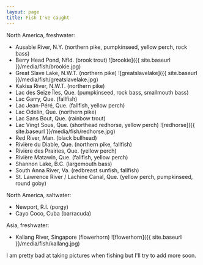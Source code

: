 ```yaml
---
layout: page
title: Fish I've caught
---
```


North America, freshwater:

+ Ausable River, N.Y. (northern pike, pumpkinseed, yellow perch, rock bass)
+ Berry Head Pond, Nfld. (brook trout)
![brookie]({{ site.baseurl }}/media/fish/brookie.jpg)
+ Great Slave Lake, N.W.T. (northern pike)
![greatslavelake]({{ site.baseurl }}/media/fish/greatslavelake.jpg)
+ Kakisa River, N.W.T. (northern pike)
+ Lac des Seize Îles, Que. (pumpkinseed, rock bass, smallmouth bass)
+ Lac Garry, Que. (fallfish)
+ Lac Jean-Péré, Que. (fallfish, yellow perch)
+ Lac Odelin, Que. (northern pike)
+ Lac Sans Bout, Que. (rainbow trout)
+ Lac Vingt Sous, Que. (shorthead redhorse, yellow perch)
![redhorse]({{ site.baseurl }}/media/fish/redhorse.jpg)
+ Red River, Man. (black bullhead)
+ Rivière du Diable, Que. (northern pike, fallfish)
+ Rivière des Prairies, Que. (yellow perch)
+ Rivière Matawin, Que. (fallfish, yellow perch)
+ Shannon Lake, B.C. (largemouth bass)
+ South Anna River, Va. (redbreast sunfish, fallfish)
+ St. Lawrence River / Lachine Canal, Que. (yellow perch, pumpkinseed, round goby)

North America, saltwater:

+ Newport, R.I. (porgy)
+ Cayo Coco, Cuba (barracuda)

Asia, freshwater:

+ Kallang River, Singapore (flowerhorn)
![flowerhorn]({{ site.baseurl }}/media/fish/kallang.jpg)

I am pretty bad at taking pictures when fishing but I'll try to add more soon.
